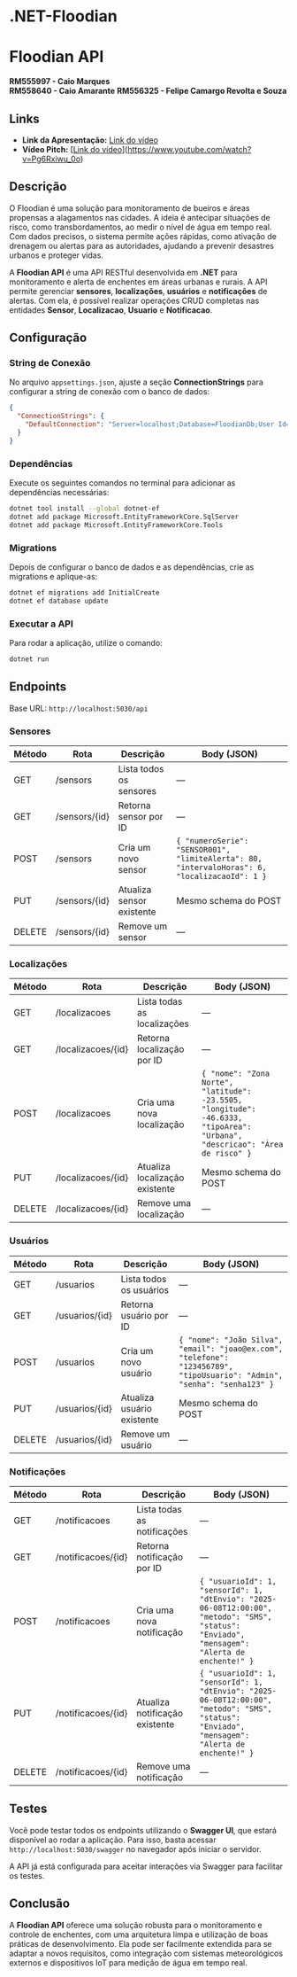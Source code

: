 # .NET-Floodian

# Floodian API
**RM555997 - Caio Marques**  
**RM558640 - Caio Amarante**
**RM556325 - Felipe Camargo Revolta e Souza**  

## Links

- **Link da Apresentação:** [Link do vídeo](URL_DA_DEMONSTRACAO)
- **Vídeo Pitch:** [[Link do vídeo](URL_DO_PITCH)](https://www.youtube.com/watch?v=Pg6Rxiwu_0o)


## Descrição
O Floodian é uma solução para monitoramento de bueiros e áreas propensas a alagamentos nas cidades. A ideia é antecipar situações de risco, como transbordamentos, ao medir o nível de água em tempo real. Com dados precisos, o sistema permite ações rápidas, como ativação de drenagem ou alertas para as autoridades, ajudando a prevenir desastres urbanos e proteger vidas.

A **Floodian API** é uma API RESTful desenvolvida em **.NET** para monitoramento e alerta de enchentes em áreas urbanas e rurais. A API permite gerenciar **sensores**, **localizações**, **usuários** e **notificações** de alertas. Com ela, é possível realizar operações CRUD completas nas entidades **Sensor**, **Localizacao**, **Usuario** e **Notificacao**.

## Configuração

### String de Conexão
No arquivo `appsettings.json`, ajuste a seção **ConnectionStrings** para configurar a string de conexão com o banco de dados:

```json
{
  "ConnectionStrings": {
    "DefaultConnection": "Server=localhost;Database=FloodianDb;User Id=SEU_USUARIO;Password=SUA_SENHA;"
  }
}
```

### Dependências
Execute os seguintes comandos no terminal para adicionar as dependências necessárias:

```bash
dotnet tool install --global dotnet-ef
dotnet add package Microsoft.EntityFrameworkCore.SqlServer
dotnet add package Microsoft.EntityFrameworkCore.Tools
```

### Migrations

Depois de configurar o banco de dados e as dependências, crie as migrations e aplique-as:

```bash
dotnet ef migrations add InitialCreate
dotnet ef database update
```

### Executar a API

Para rodar a aplicação, utilize o comando:

```bash
dotnet run
```

## Endpoints

Base URL: `http://localhost:5030/api`

### Sensores

| Método | Rota            | Descrição                     | Body (JSON)                                                                 |
|--------|-----------------|-------------------------------|-----------------------------------------------------------------------------|
| GET    | /sensors        | Lista todos os sensores       | —                                                                           |
| GET    | /sensors/{id}   | Retorna sensor por ID         | —                                                                           |
| POST   | /sensors        | Cria um novo sensor           | `{ "numeroSerie": "SENSOR001", "limiteAlerta": 80, "intervaloHoras": 6, "localizacaoId": 1 }` |
| PUT    | /sensors/{id}   | Atualiza sensor existente     | Mesmo schema do POST                                                        |
| DELETE | /sensors/{id}   | Remove um sensor              | —                                                                           |

### Localizações

| Método | Rota                  | Descrição                          | Body (JSON)                                                                                               |
|--------|-----------------------|------------------------------------|-----------------------------------------------------------------------------------------------------------|
| GET    | /localizacoes         | Lista todas as localizações        | —                                                                                                         |
| GET    | /localizacoes/{id}    | Retorna localização por ID         | —                                                                                                         |
| POST   | /localizacoes         | Cria uma nova localização          | `{ "nome": "Zona Norte", "latitude": -23.5505, "longitude": -46.6333, "tipoArea": "Urbana", "descricao": "Área de risco" }` |
| PUT    | /localizacoes/{id}    | Atualiza localização existente     | Mesmo schema do POST                                                                                      |
| DELETE | /localizacoes/{id}    | Remove uma localização             | —                                                                                                         |

### Usuários

| Método | Rota              | Descrição                      | Body (JSON)                                                                                               |
|--------|-------------------|--------------------------------|-----------------------------------------------------------------------------------------------------------|
| GET    | /usuarios         | Lista todos os usuários        | —                                                                                                         |
| GET    | /usuarios/{id}    | Retorna usuário por ID         | —                                                                                                         |
| POST   | /usuarios         | Cria um novo usuário           | `{ "nome": "João Silva", "email": "joao@ex.com", "telefone": "123456789", "tipoUsuario": "Admin", "senha": "senha123" }` |
| PUT    | /usuarios/{id}    | Atualiza usuário existente     | Mesmo schema do POST                                                                                      |
| DELETE | /usuarios/{id}    | Remove um usuário              | —                                                                                                         |

### Notificações

| Método | Rota                   | Descrição                      | Body (JSON)                                                                                                                   |
|--------|------------------------|--------------------------------|-------------------------------------------------------------------------------------------------------------------------------|
| GET    | /notificacoes          | Lista todas as notificações    | —                                                                                                                             |
| GET    | /notificacoes/{id}     | Retorna notificação por ID     | —                                                                                                                             |
| POST   | /notificacoes          | Cria uma nova notificação      | `{ "usuarioId": 1, "sensorId": 1, "dtEnvio": "2025-06-08T12:00:00", "metodo": "SMS", "status": "Enviado", "mensagem": "Alerta de enchente!" }` |
| PUT    | /notificacoes/{id}     | Atualiza notificação existente | `{ "usuarioId": 1, "sensorId": 1, "dtEnvio": "2025-06-08T12:00:00", "metodo": "SMS", "status": "Enviado", "mensagem": "Alerta de enchente!" }` |
| DELETE | /notificacoes/{id}     | Remove uma notificação         | —                                                                                                                             |

## Testes

Você pode testar todos os endpoints utilizando o **Swagger UI**, que estará disponível ao rodar a aplicação. Para isso, basta acessar `http://localhost:5030/swagger` no navegador após iniciar o servidor.

A API já está configurada para aceitar interações via Swagger para facilitar os testes.

## Conclusão

A **Floodian API** oferece uma solução robusta para o monitoramento e controle de enchentes, com uma arquitetura limpa e utilização de boas práticas de desenvolvimento. Ela pode ser facilmente extendida para se adaptar a novos requisitos, como integração com sistemas meteorológicos externos e dispositivos IoT para medição de água em tempo real.

